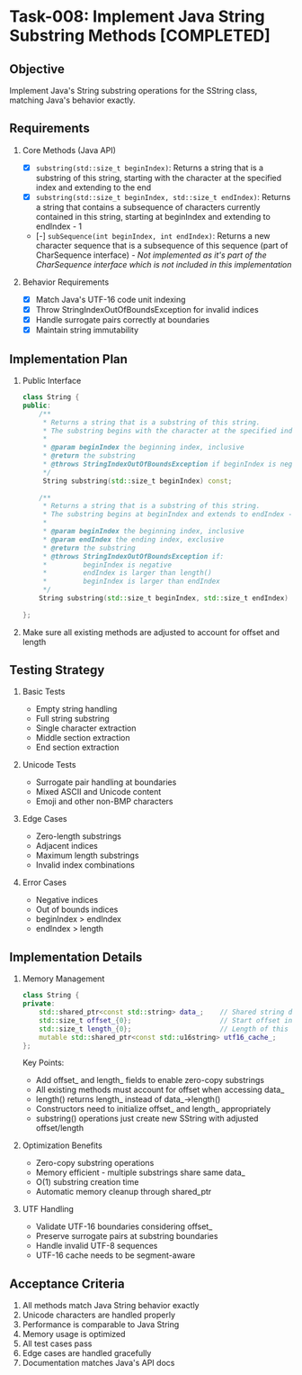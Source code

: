 # Task-008: Implement Java String Substring Methods [COMPLETED]

## Objective
Implement Java's String substring operations for the SString class, matching Java's behavior exactly.

## Requirements

1. Core Methods (Java API)
   - [x] `substring(std::size_t beginIndex)`: Returns a string that is a substring of this string, starting with the character at the specified index and extending to the end
   - [x] `substring(std::size_t beginIndex, std::size_t endIndex)`: Returns a string that contains a subsequence of characters currently contained in this string, starting at beginIndex and extending to endIndex - 1
   - [-] `subSequence(int beginIndex, int endIndex)`: Returns a new character sequence that is a subsequence of this sequence (part of CharSequence interface) - *Not implemented as it's part of the CharSequence interface which is not included in this implementation*

2. Behavior Requirements
   - [x] Match Java's UTF-16 code unit indexing
   - [x] Throw StringIndexOutOfBoundsException for invalid indices
   - [x] Handle surrogate pairs correctly at boundaries
   - [x] Maintain string immutability

## Implementation Plan

1. Public Interface
   ```cpp
   class String {
   public:
       /**
        * Returns a string that is a substring of this string.
        * The substring begins with the character at the specified index and extends to the end.
        *
        * @param beginIndex the beginning index, inclusive
        * @return the substring
        * @throws StringIndexOutOfBoundsException if beginIndex is negative or larger than length()
        */
        String substring(std::size_t beginIndex) const;
       
       /**
        * Returns a string that is a substring of this string.
        * The substring begins at beginIndex and extends to endIndex - 1.
        *
        * @param beginIndex the beginning index, inclusive
        * @param endIndex the ending index, exclusive
        * @return the substring
        * @throws StringIndexOutOfBoundsException if:
        *         beginIndex is negative
        *         endIndex is larger than length()
        *         beginIndex is larger than endIndex
        */
       String substring(std::size_t beginIndex, std::size_t endIndex) const;
       
   };
   ```

2. Make sure all existing methods are adjusted to account for offset and length

## Testing Strategy

1. Basic Tests
   - Empty string handling
   - Full string substring
   - Single character extraction
   - Middle section extraction
   - End section extraction

2. Unicode Tests
   - Surrogate pair handling at boundaries
   - Mixed ASCII and Unicode content
   - Emoji and other non-BMP characters

3. Edge Cases
   - Zero-length substrings
   - Adjacent indices
   - Maximum length substrings
   - Invalid index combinations

4. Error Cases
   - Negative indices
   - Out of bounds indices
   - beginIndex > endIndex
   - endIndex > length

## Implementation Details

1. Memory Management
   ```cpp
   class String {
   private:
       std::shared_ptr<const std::string> data_;    // Shared string data
       std::size_t offset_{0};                      // Start offset in data_
       std::size_t length_{0};                      // Length of this substring
       mutable std::shared_ptr<const std::u16string> utf16_cache_;
   };
   ```

   Key Points:
   - Add offset_ and length_ fields to enable zero-copy substrings
   - All existing methods must account for offset when accessing data_
   - length() returns length_ instead of data_->length()
   - Constructors need to initialize offset_ and length_ appropriately
   - substring() operations just create new SString with adjusted offset/length

2. Optimization Benefits
   - Zero-copy substring operations
   - Memory efficient - multiple substrings share same data_
   - O(1) substring creation time
   - Automatic memory cleanup through shared_ptr

3. UTF Handling
   - Validate UTF-16 boundaries considering offset_
   - Preserve surrogate pairs at substring boundaries
   - Handle invalid UTF-8 sequences
   - UTF-16 cache needs to be segment-aware

## Acceptance Criteria
1. All methods match Java String behavior exactly
2. Unicode characters are handled properly
3. Performance is comparable to Java String
4. Memory usage is optimized
5. All test cases pass
6. Edge cases are handled gracefully
7. Documentation matches Java's API docs
